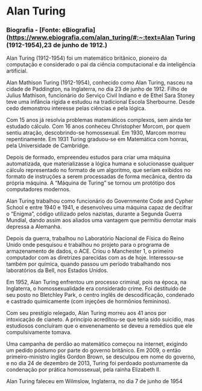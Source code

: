 # Alan Turing

### Biografia  - [Fonte: eBiografia](https://www.ebiografia.com/alan_turing/#:~:text=Alan Turing (1912-1954),23 de junho de 1912.) 

Alan Turing (1912-1954) foi um matemático britânico, pioneiro da computação e considerado o pai da ciência computacional e da inteligência artificial.

Alan Mathison Turing (1912-1954), conhecido como Alan Turing, nasceu na cidade de Paddington, na Inglaterra, no dia 23 de junho de 1912. Filho de Julius Mathison, funcionário do Serviço Civil Indiano e de Ethel Sara Stoney teve uma infância rígida e estudou na tradicional Escola Sherbourne. Desde cedo demonstrou interesse pelas ciências e pela lógica.

Com 15 anos já resolvia problemas matemáticos complexos, sem ainda ter estudado cálculo. Com 16 anos conheceu Christopher Morcom, por quem sentiu atração, descobrindo-se homossexual. Em 1930, Marcom morreu repentinamente. Em 1931 Turing graduou-se em Matemática com honras, pela Universidade de Cambridge.

Depois de formado, empreendeu estudos para criar uma máquina automatizada, que materializasse a lógica humana e solucionasse qualquer cálculo representado no formato de um algoritmo, que seriam exibidos no formato de instruções a serem processadas de forma mecânica, dentro da própria máquina. A “Máquina de Turing” se tornou um protótipo dos computadores modernos.

Alan Turing trabalhou como funcionário do Governmente Code and Cypher School e entre 1940 e 1941, e desenvolveu uma máquina capaz de decifrar o “Enigma”, código utilizado pelos nazistas, durante a Segunda Guerra Mundial, dando assim aos aliados uma vantagem que permitiu derrotar mais depressa a Alemanha.

Depois da guerra, trabalhou no Laboratório Nacional de Física do Reino Unido onde pesquisou e trabalhou no projeto para o programa de armazenamento de dados, o ACE. Criou o Manchester 1, o primeiro computador com as diretrizes parecidas com as de hoje. Interessou-se também por química, quando passou um período trabalhando nos laboratórios da Bell, nos Estados Unidos.

Em 1952, Alan Turing enfrentou um processo criminal, pois na época, na Inglaterra, o homossexualidade era considerado crime. Foi destituído de seu posto no Bletchley Park, o centro inglês de descodificação, condenado e castrado quimicamente (com injeções de hormônios femininos).

Com seu prestígio relegado, Alan Turing morreu aos 41 anos por intoxicação de cianeto. A princípio acreditou-se que teria sido suicídio, mas estudiosos concluíram que o envenenamento se deveu a remédios que ele compulsivamente tomava.

Uma campanha de perdão ao matemático começou na internet, exigindo um pedido póstumo por parte do governo britânico. Em 2009, o então primeiro-ministro inglês Gordon Brown, se desculpou em nome do governo, e no dia 24 de dezembro de 2013, Turing foi perdoado postumamente da condenação por prática homossexual, pela rainha Elizabeth II.

Alan Turing faleceu em Wilmslow, Inglaterra, no dia 7 de junho de 1954